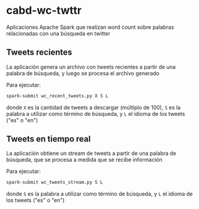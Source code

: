 # cabd-wc-twttr
Aplicaciones Apache Spark que realizan word count sobre palabras relacionadas con una búsqueda en twitter

## Tweets recientes

La aplicación genera un archivo con tweets recientes a partir de una palabra de búsqueda, y luego se procesa el archivo generado

Para ejecutar:
```sh
spark-submit wc_recent_tweets.py X S L
```

donde `X` es la cantidad de tweets a descargar (múltiplo de 100), `S` es la palabra a utilizar como término de búsqueda, y `L` el idioma de los tweets ("es" o "en")

## Tweets en tiempo real

La aplicación obtiene un stream de tweets a partir de una palabra de búsqueda, que se procesa a medida que se recibe información

Para ejecutar:
```sh
spark-submit wc_tweets_stream.py S L
```

donde `S` es la palabra a utilizar como término de búsqueda, y `L` el idioma de los tweets ("es" o "en")
